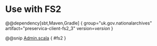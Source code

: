 # Use with FS2

@@dependency[sbt,Maven,Gradle] {
group="uk.gov.nationalarchives" artifact="preservica-client-fs2_3" version=$version$
}

@@snip [Admin.scala](../../../scala/examples/Admin.scala) { #fs2 }
